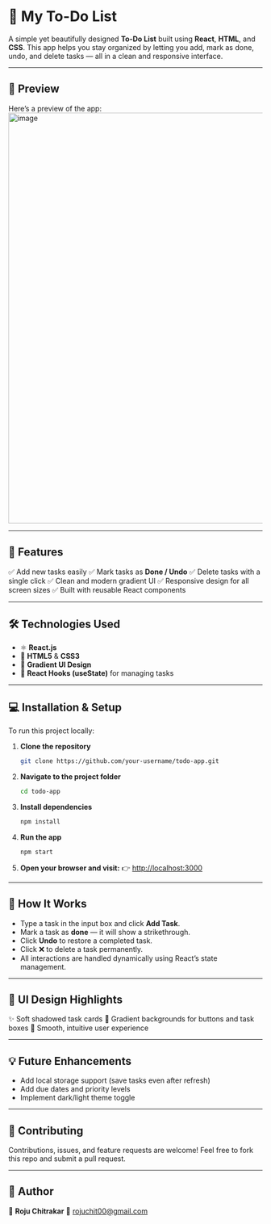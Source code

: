 # 📝 My To-Do List

A simple yet beautifully designed **To-Do List** built using **React**, **HTML**, and **CSS**.
This app helps you stay organized by letting you add, mark as done, undo, and delete tasks — all in a clean and responsive interface.

---

## 🌟 Preview

Here’s a preview of the app: <img width="1210" height="814" alt="image" src="https://github.com/user-attachments/assets/0afa1aea-e38e-4356-b045-51091d121dc6" />

---

## 🚀 Features

✅ Add new tasks easily
✅ Mark tasks as **Done / Undo**
✅ Delete tasks with a single click
✅ Clean and modern gradient UI
✅ Responsive design for all screen sizes
✅ Built with reusable React components

---

## 🛠️ Technologies Used

* ⚛️ **React.js**
* 💅 **HTML5** & **CSS3**
* 🎨 **Gradient UI Design**
* 🧠 **React Hooks (useState)** for managing tasks

---

## 💻 Installation & Setup

To run this project locally:

1. **Clone the repository**

   ```bash
   git clone https://github.com/your-username/todo-app.git
   ```
2. **Navigate to the project folder**

   ```bash
   cd todo-app
   ```
3. **Install dependencies**

   ```bash
   npm install
   ```
4. **Run the app**

   ```bash
   npm start
   ```
5. **Open your browser and visit:**
   👉 [http://localhost:3000](http://localhost:3000)

---

## 🧠 How It Works

* Type a task in the input box and click **Add Task**.
* Mark a task as **done** — it will show a strikethrough.
* Click **Undo** to restore a completed task.
* Click ❌ to delete a task permanently.
* All interactions are handled dynamically using React’s state management.

---

## 🎨 UI Design Highlights

✨ Soft shadowed task cards
🎨 Gradient backgrounds for buttons and task boxes
🧩 Smooth, intuitive user experience

---

## 💡 Future Enhancements

* Add local storage support (save tasks even after refresh)
* Add due dates and priority levels
* Implement dark/light theme toggle

---

## 🤝 Contributing

Contributions, issues, and feature requests are welcome!
Feel free to fork this repo and submit a pull request.

---

## 📸 Author

👤 **Roju Chitrakar**
💌 [rojuchit00@gmail.com](mailto:rojuchit00@gmail.com)
